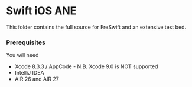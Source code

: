 # Swift iOS ANE  

This folder contains the full source for FreSwift and an extensive test bed.   


### Prerequisites

You will need

- Xcode 8.3.3 / AppCode - N.B. Xcode 9.0 is NOT supported
- IntelliJ IDEA
- AIR 26 and AIR 27
